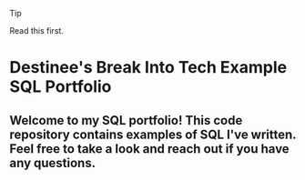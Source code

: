 > [!TIP]
> Read this first.


# Destinee's Break Into Tech Example SQL Portfolio
## Welcome to my SQL portfolio! This code repository contains examples of SQL I've written. Feel free to take a look and reach out if you have any questions.
